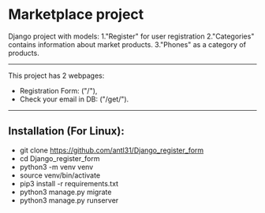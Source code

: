# Marketplace project
Django project with models:
1."Register" for user registration
2."Categories" contains information about market products.
3."Phones" as a category of products.
***
This project has 2 webpages:
* Registration Form: ("/"),
* Check your email in DB: ("/get/").
***
## Installation (For Linux):
* git clone https://github.com/antl31/Django_register_form
* cd Django_register_form
* python3 -m venv venv
* source venv/bin/activate
* pip3 install -r requirements.txt
* python3 manage.py migrate
* python3 manage.py runserver
